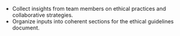 - Collect insights from team members on ethical practices and collaborative strategies.
- Organize inputs into coherent sections for the ethical guidelines document.